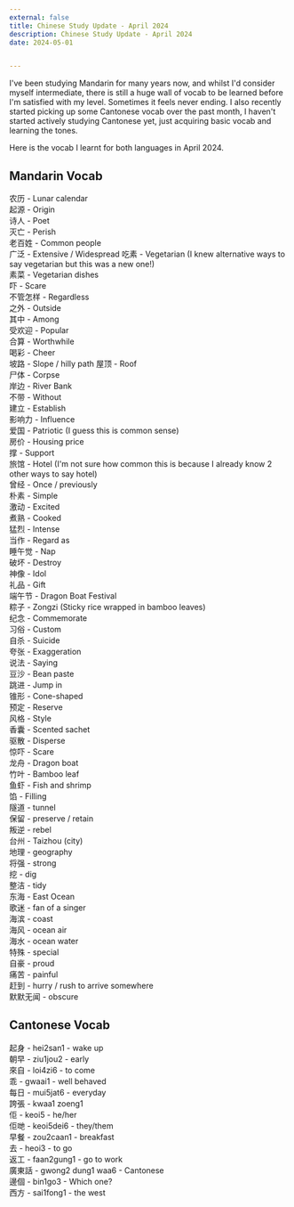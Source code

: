 ```yaml
---
external: false
title: Chinese Study Update - April 2024
description: Chinese Study Update - April 2024
date: 2024-05-01


---
```


I've been studying Mandarin for many years now, and whilst I'd consider myself intermediate, there is still a huge wall of vocab to be learned before I'm satisfied with my level. Sometimes it feels never ending. I also recently started picking up some Cantonese vocab over the past month, I haven't started actively studying Cantonese yet, just acquiring basic vocab and learning the tones. 

Here is the vocab I learnt for both languages in April 2024.

## Mandarin Vocab

农历 - Lunar calendar  
起源 - Origin  
诗人 - Poet  
灭亡 - Perish  
老百姓 - Common people  
广泛 - Extensive / Widespread 
吃素 - Vegetarian (I knew alternative ways to say vegetarian but this was a new one!)  
素菜 - Vegetarian dishes  
吓 - Scare  
不管怎样 - Regardless  
之外 - Outside  
其中 - Among  
受欢迎 - Popular  
合算 - Worthwhile  
喝彩 - Cheer  
坡路 - Slope / hilly path 
屋顶 - Roof  
尸体 - Corpse  
岸边 - River Bank  
不带 - Without  
建立 - Establish  
影响力 - Influence  
爱国 - Patriotic (I guess this is common sense)  
房价 - Housing price  
撑 - Support  
旅馆 - Hotel (I'm not sure how common this is because I already know 2 other ways to say hotel)  
曾经 - Once / previously  
朴素 - Simple  
激动 - Excited  
煮熟 - Cooked  
猛烈 - Intense  
当作 - Regard as  
睡午觉 - Nap  
破坏 - Destroy  
神像 - Idol  
礼品 - Gift  
端午节 - Dragon Boat Festival  
粽子 - Zongzi (Sticky rice wrapped in bamboo leaves)  
纪念 - Commemorate  
习俗 - Custom  
自杀 - Suicide  
夸张 - Exaggeration   
说法 - Saying  
豆沙 - Bean paste   
跳进 - Jump in  
锥形 - Cone-shaped  
预定 - Reserve  
风格 - Style  
香囊 - Scented sachet  
驱散 - Disperse  
惊吓 - Scare  
龙舟 - Dragon boat  
竹叶 - Bamboo leaf  
鱼虾 - Fish and shrimp  
馅 - Filling  
隧道 - tunnel  
保留 - preserve / retain  
叛逆 - rebel  
台州 - Taizhou (city)  
地理 - geography  
将强 - strong  
挖 - dig  
整洁 - tidy  
东海 - East Ocean  
歌迷 - fan of a singer  
海滨 - coast  
海风 - ocean air  
海水 - ocean water  
特殊 - special  
自豪 - proud  
痛苦 - painful  
赶到 - hurry / rush to arrive somewhere  
默默无闻 - obscure  


## Cantonese Vocab

起身 - hei2san1 - wake up  
朝早 - ziu1jou2 - early  
來自 - loi4zi6 - to come  
乖 - gwaai1 - well behaved  
每日 - mui5jat6 - everyday  
誇張 - kwaa1 zoeng1  
佢 - keoi5 - he/her  
佢哋 - keoi5dei6 - they/them  
早餐 - zou2caan1 - breakfast  
去 - heoi3 - to go  
返工 - faan2gung1 - go to work  
廣東話 - gwong2 dung1 waa6 - Cantonese  
邊個 - bin1go3 - Which one?  
西方 - sai1fong1 - the west  
